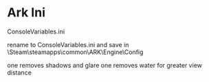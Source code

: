 # Ark Ini
ConsoleVariables.ini

rename to ConsoleVariables.ini
and save in
\Steam\steamapps\common\ARK\Engine\Config


one removes shadows and glare
one removes water for greater view distance

